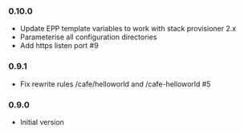 ### 0.10.0
* Update EPP template variables to work with stack provisioner 2.x
* Parameterise all configuration directories
* Add https listen port #9

### 0.9.1
* Fix rewrite rules /cafe/helloworld and /cafe-helloworld #5

### 0.9.0
* Initial version
